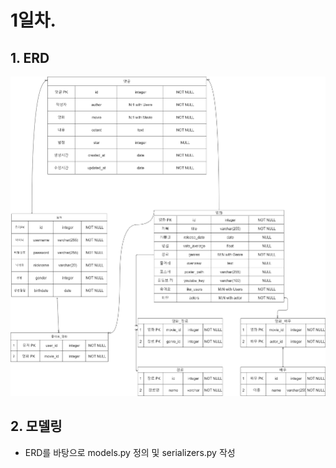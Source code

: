 # 1일차.

## 1. ERD

![오해무 ERD.png](README01_assets/06257423878d52bf51ed6dd9298f9d7f9e60de05.png)

## 2. 모델링

* ERD를 바탕으로 models.py 정의 및 serializers.py 작성


